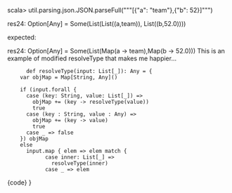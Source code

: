 scala> util.parsing.json.JSON.parseFull("""[{"a": "team"},{"b": 52}]""")

res24: Option[Any] = Some(List(List((a,team)), List((b,52.0))))


expected:

res24: Option[Any] = Some(List(Map(a -> team),Map(b -> 52.0)))
This is an example of  modified resolveType that makes me happier...

          def resolveType(input: List[_]): Any = {
	    var objMap = Map[String, Any]()

	    if (input.forall {
	      case (key: String, value: List[_]) =>
	        objMap += (key -> resolveType(value))
	        true
	      case (key : String, value : Any) =>
	        objMap += (key -> value)
	        true
	      case _ => false
	    }) objMap
	    else
	      input.map { elem => elem match {
                case inner: List[_] =>
                  resolveType(inner)
                case _ => elem
{code}
	  }
